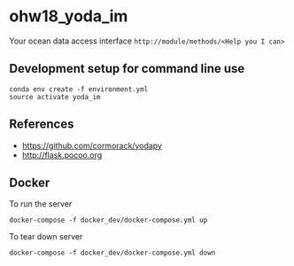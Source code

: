 # ohw18_yoda_im
Your ocean data access interface `http://module/methods/<Help you I can>`

## Development setup for command line use

```
conda env create -f environment.yml
source activate yoda_im
```

## References

- <https://github.com/cormorack/yodapy>
- <http://flask.pocoo.org>

## Docker

To run the server

```
docker-compose -f docker_dev/docker-compose.yml up
```

To tear down server

```
docker-compose -f docker_dev/docker-compose.yml down
```
